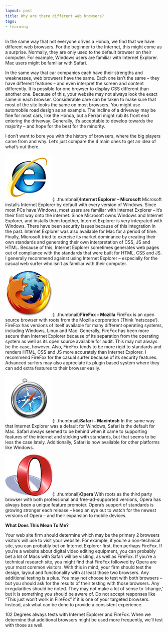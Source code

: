 ```yaml
---
layout: post
title: Why are there different web browsers?
tags:
- learning
---
```


In the same way that not everyone drives a Honda, we find that we have different web browsers.  For the beginner to the Internet, this might come as a surprise.  Normally, they are only used to the default browser on their computer.  For example, Windows users are familiar with Internet Explorer.  Mac users might be familiar with Safari.

In the same way that car companies each have their strengths and weaknesses, web browsers have the same.  Each one isn’t the same – they have different features – and even interpret the screen and content differently.  It is possible for one browser to display CSS different than another one.  Because of this, your website may not always look the exact same in each browser.  Considerable care can be taken to make sure that most of the site looks the same on most browsers.  You might use automobile road design as an example.  The incline of a driveway may be fine for most cars, like the Honda, but a Ferrari might rub its front end entering the driveway.  Generally, it’s acceptable to develop towards the majority – and hope for the best for the minority.

I don’t want to bore you with the history of browsers, where the big players came from and why.  Let’s just compare the 4 main ones to get an idea of what’s out there.

[![](/uploads/2008/4763_ie7bellissimo.jpg)](){: .thumbnail}**Internet Explorer – Microsoft**
Microsoft installs Internet Explorer by default with every version of Windows.  Since most PCs have Windows, most users are familiar with Internet Explorer – it’s their first way onto the internet.  Since Microsoft owns Windows and Internet Explorer, and installs them together, Internet Explorer is very integrated with Windows.  There have been security issues because of this integration in the past.  Internet Explorer was also available for Mac for a period of time.  Finally, Microsoft tried to exercise its market dominance by creating their own standards and generating their own interpretation of CSS, JS and HTML.  Because of this, Internet Explorer sometimes generates web pages out of compliance with the standards that were built for HTML, CSS and JS.  I generally recommend against using Internet Explorer – especially for the casual web surfer who isn’t as familiar with their computer.

[![](/uploads/2008/firefox.jpg)](){: .thumbnail}**FireFox – Mozilla**
FireFox is an open source browser with roots from the Mozilla corporation (Think ‘netscape’).  FireFox has versions of itself available for many different operating systems, including Windows, Linux and Mac.  Generally, FireFox has been more secure than Internet Explorer because of its separation from the operating system as well as its open source available for audit.  This may not always be the case, however.  Also, FireFox tends to be more rigid to standards and renders HTML, CSS and JS more accurately than Internet Explorer.  I recommend FireFox for the casual surfer because of its security features.  Advanced surfers may also appreciate its plugin based system where they can add extra features to their browser easily.

[![](/uploads/2008/safari_logo.jpg)](){: .thumbnail}**Safari – Macintosh**
In the same way that Internet Explorer was a default for Windows, Safari is the default for Mac.  Safari always seemed to be behind when it came to supporting features of the internet and sticking with standards, but that seems to be less the case lately.  Additionally, Safari is now available for other platforms like Windows.

[![](/uploads/2008/opera_logo.jpg)](){: .thumbnail}**Opera**
With roots as the third party browser with both professional and free-ad-supported versions, Opera has always been a unique feature promoter.  Opera’s support of standards is growing stronger each release – keep an eye out to watch for the newest versions of Opera – and their expansion to mobile devices.

**What Does This Mean To Me?**

Your web site firm should determine which may be the primary 2 browsers visitors will use to visit your website.  For example, if you’re a non-technical site, you can probably bet on Internet Explorer first, then perhaps FireFox.  If you’re a website about digital video editing equipment, you can probably bet a lot of Macs with Safari will be visiting, as well as FireFox.  If you’re a technical research site, you might find that FireFox followed by Opera are your most common visitors.  With this in mind, your firm should test the design, layout and functionality with at least those two browsers.  Any additional testing is a plus.  You may not choose to test with both browsers – but you should ask for the results of their testing with those browsers.  Any irregularities should be noted.  They may not make a lot of sense to ‘change,’ but it is something you should be aware of.  Do not accept responses like “This just won’t work in FireFox” if it is one of your targeted browsers.  Instead, ask what can be done to provide a consistent experience.

102 Degrees always tests with Internet Explorer and FireFox.  When we determine that additional browsers might be used more frequently, we’ll test with those as well.
